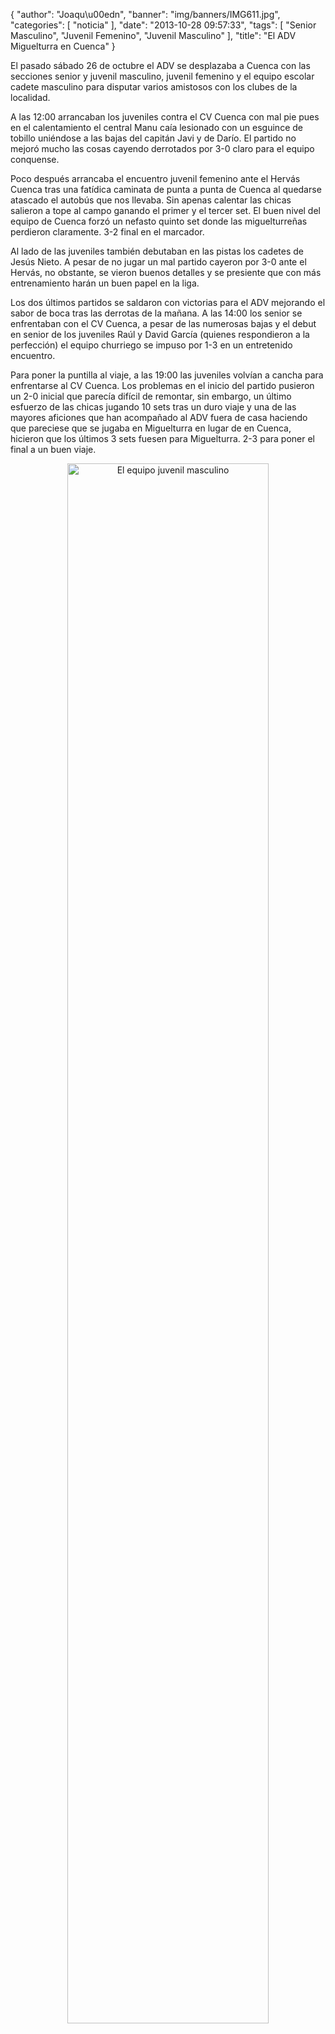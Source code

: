 {
  "author": "Joaqu\u00edn", 
  "banner": "img/banners/IMG611.jpg", 
  "categories": [
    "noticia"
  ], 
  "date": "2013-10-28 09:57:33", 
  "tags": [
    "Senior Masculino", 
    "Juvenil Femenino", 
    "Juvenil Masculino"
  ], 
  "title": "El ADV Miguelturra en Cuenca"
}

El pasado sábado 26 de octubre el ADV se desplazaba a Cuenca con las secciones senior y juvenil masculino, juvenil femenino y el equipo escolar cadete masculino para disputar varios amistosos con los clubes de la localidad.

A las 12:00 arrancaban los juveniles contra el CV Cuenca con mal pie pues en el calentamiento el central Manu caía lesionado con un esguince de tobillo uniéndose a las bajas del capitán Javi y de Darío. El partido no mejoró mucho las cosas cayendo derrotados por 3-0 claro para el equipo conquense.

Poco después arrancaba el encuentro juvenil femenino ante el Hervás Cuenca tras una fatídica caminata de punta a punta de Cuenca al quedarse atascado el autobús que nos llevaba. Sin apenas calentar las chicas salieron a tope al campo ganando el primer y el tercer set. El buen nivel del equipo de Cuenca forzó  un nefasto quinto set donde las miguelturreñas perdieron claramente. 3-2 final en el marcador.

Al lado de las juveniles también debutaban en las pistas los cadetes de Jesús Nieto. A pesar de no jugar un mal partido cayeron por 3-0 ante el Hervás, no obstante, se vieron buenos detalles y se presiente que con más entrenamiento harán un buen papel en la liga.

Los dos últimos partidos se saldaron con victorias para el ADV mejorando el sabor de boca tras las derrotas de la mañana. A las 14:00 los senior se enfrentaban con el CV Cuenca, a pesar de las numerosas bajas y el debut en senior de los juveniles Raúl y David García (quienes respondieron a la perfección) el equipo churriego se impuso por 1-3 en un entretenido encuentro.

Para poner la puntilla al viaje, a las 19:00 las juveniles volvían a cancha para enfrentarse al CV Cuenca. Los problemas en el inicio del partido pusieron un 2-0 inicial que parecía difícil de remontar, sin embargo, un último esfuerzo de las chicas jugando 10 sets tras un duro viaje y una de las mayores aficiones que han acompañado al ADV fuera de casa haciendo que pareciese que se jugaba en Miguelturra en lugar de en Cuenca, hicieron que los últimos 3 sets fuesen para Miguelturra. 2-3 para poner el final a un buen viaje.

<center>
<a target="_new" href="http://www.advmiguelturra.org/img/banners/IMG611.jpg"> 
<img alt="El equipo juvenil masculino" width="80%" align="center" src="http://www.advmiguelturra.org/img/banners/IMG611.jpg"/> </a>
</center>


